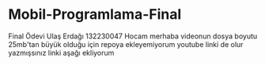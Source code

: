 # Mobil-Programlama-Final
Final Ödevi
Ulaş Erdağı 132230047
Hocam merhaba videonun dosya boyutu 25mb'tan büyük olduğu için repoya ekleyemiyorum youtube linki de olur yazmışsınız linki aşağı ekliyorum
